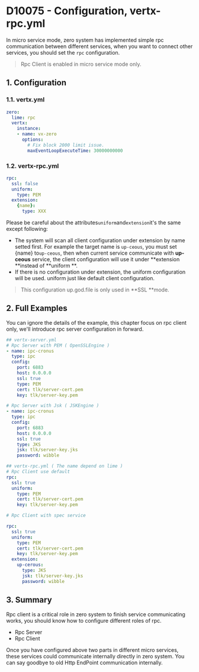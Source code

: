 # D10075 - Configuration, vertx-rpc.yml

In micro service mode, zero system has implemented simple rpc communication between different services, when you want to
connect other services, you should set the `rpc` configuration.

> Rpc Client is enabled in micro service mode only.

## 1. Configuration

### 1.1. vertx.yml

```yaml
zero:
  lime: rpc
  vertx:
    instance:
    - name: vx-zero
      options:
        # Fix block 2000 limit issue.
        maxEventLoopExecuteTime: 30000000000
```

### 1.2. vertx-rpc.yml

```yaml
rpc:
  ssl: false
  uniform:
    type: PEM
  extension:
    {name}:
      type: XXX
```

Please be careful about the attributes`uniform`and`extension`it's the same except following:

* The system will scan all client configuration under extension by name setted first. For example the target name is
  `up-ceous`, you must set {name} to`up-ceous`, then when current service communicate with **up-ceous** service, the
  client configuration will use it under **extension **instead of **uniform **.
* If there is no configuration under extension, the uniform configuration will be used. uniform just like default client
  configuration.

> This configuration up.god.file is only used in **SSL **mode.

## 2. Full Examples

You can ignore the details of the example, this chapter focus on rpc client only, we'll introduce rpc server
configuration in forward.

```yaml
## vertx-server.yml
# Rpc Server with PEM ( OpenSSLEngine )
- name: ipc-cronus
  type: ipc
  config:
    port: 6883
    host: 0.0.0.0
    ssl: true
    type: PEM
    cert: tlk/server-cert.pem
    key: tlk/server-key.pem

# Rpc Server with Jsk ( JSKEngine )
- name: ipc-cronus
  type: ipc
  config:
    port: 6883
    host: 0.0.0.0
    ssl: true
    type: JKS
    jsk: tlk/server-key.jks
    password: wibble

## vertx-rpc.yml ( The name depend on lime )
# Rpc Client use default
rpc:
  ssl: true
  uniform:
    type: PEM
    cert: tlk/server-cert.pem
    key: tlk/server-key.pem

# Rpc Client with spec service

rpc:
  ssl: true
  uniform:
    type: PEM
    cert: tlk/server-cert.pem
    key: tlk/server-key.pem
  extension:
    up-cerous:
      type: JKS
      jsk: tlk/server-key.jks
      password: wibble
```

## 3. Summary

Rpc client is a critical role in zero system to finish service communicating works, you should know how to configure
different roles of rpc.

* Rpc Server
* Rpc Client

Once you have configured above two parts in different micro services, these services could communicate internally
directly in zero system. You can say goodbye to old Http EndPoint communication internally.

